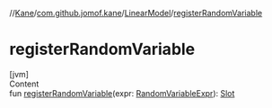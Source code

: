 //[Kane](../../index.md)/[com.github.jomof.kane](../index.md)/[LinearModel](index.md)/[registerRandomVariable](register-random-variable.md)



# registerRandomVariable  
[jvm]  
Content  
fun [registerRandomVariable](register-random-variable.md)(expr: [RandomVariableExpr](../-random-variable-expr/index.md)): [Slot](../-slot/index.md)  



